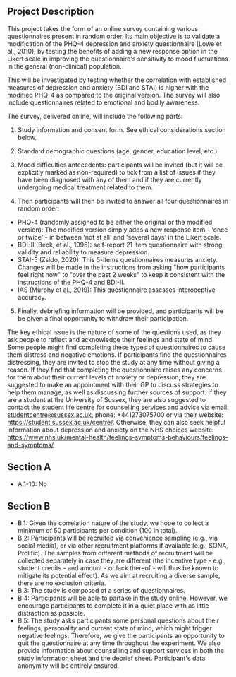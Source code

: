 ## Project Description

This project takes the form of an online survey containing various questionnaires present in random order. Its main objective is to validate a modification of the PHQ-4 depression and anxiety questionnaire (Lowe et al., 2010), by testing the benefits of adding a new response option in the Likert scale in improving the questionnaire's sensitivity to mood fluctuations in the general (non-clinical) population. 

This will be investigated by testing whether the correlation with established measures of depression and anxiety (BDI and STAI) is higher with the modified PHQ-4 as compared to the original version. The survey will also include questionnaires related to emotional and bodily awareness. 

The survey, delivered online, will include the following parts:
1) Study information and consent form. See ethical considerations section below. 
2) Standard demographic questions (age, gender, education level, etc.)
3) Mood difficulties antecedents: participants will be invited (but it will be explicitly marked as non-required) to tick from a list of issues if they have been diagnosed with any of them and if they are currently undergoing medical treatment related to them. 

4) Then participants will then be invited to answer all four questionnaires in random order:

- PHQ-4 (randomly assigned to be either the original or the modified version): The modified version simply adds a new response item - 'once or twice' - in between 'not at all' and 'several days' in the Likert scale. 
- BDI-II (Beck, et al., 1996): self-report 21 item questionnaire with strong validity and reliability to measure depression. 
- STAI-5 (Zsido, 2020): This 5-items questionnaires measures anxiety. Changes will be made in the instructions from asking "how participants feel right now" to "over the past 2 weeks" to keep it consistent with the instructions of the PHQ-4 and BDI-II. 
- IAS (Murphy et al., 2019): This questionnaire assesses interoceptive accuracy.

5) Finally, debriefing information will be provided, and participants will be be given a final opportunity to withdraw their participation.

The key ethical issue is the nature of some of the questions used, as they ask people to reflect and acknowledge their feelings and state of mind. Some people might find completing these types of questionnaires to cause them distress and negative emotions. If participants find the questionnaires distressing, they are invited to stop the study at any time without giving a reason. If they find that completing the questionnaire raises any concerns for them about their current levels of anxiety or depression, they are suggested to make an appointment with their GP to discuss strategies to help them manage, as well as discussing further sources of support. If they are a student at the University of Sussex, they are also suggested to contact the student life centre for counselling services and advice via email: studentcentre@sussex.ac.uk, phone: +441273075700 or via their website: https://student.sussex.ac.uk/centre/. Otherwise, they can also seek helpful information about depression and anxiety on the NHS choices website: https://www.nhs.uk/mental-health/feelings-symptoms-behaviours/feelings-and-symptoms/

## Section A

- A.1-10: No

## Section B

- B.1: Given the correlation nature of the study, we hope to collect a minimum of 50 participants per condition (100 in total).
- B.2: Participants will be recruited via convenience sampling (e.g., via social media), or via other recruitment platforms if available (e.g., SONA, Prolific). The samples from different methods of recruitment will be collected separately in case they are different (the incentive type - e.g., student credits - and amount - or lack thereof - will thus be known to mitigate its potential effect). As we aim at recruiting a diverse sample, there are no exclusion criteria.
- B.3: The study is composed of a series of questionnaires.
- B.4: Participants will be able to partake in the study online. However, we encourage participants to complete it in a quiet place with as little distraction as possible.
- B.5: The study asks participants some personal questions about their feelings, personality and current state of mind, which might trigger negative feelings. Therefore, we give the participants an opportunity to quit the questionnaire at any time throughout the experiment. We also provide information about counselling and support services in both the study information sheet and the debrief sheet. Participant's data anonymity will be entirely ensured.